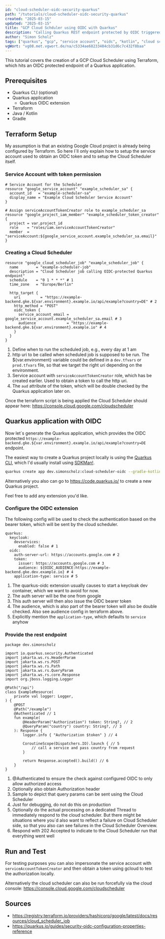 ```yaml
---
id: "cloud-scheduler-oidc-security-quarkus"
path: "/tutorials/cloud-scheduler-oidc-security-quarkus"
created: "2025-03-15"
updated: "2025-03-15"
title: "GCP Cloud Schduler using OIDC with Quarkus"
description: "Calling Quarkus REST endpoint protected by OIDC triggered by a Cloud Scheduler"
author: "Simon Scholz"
tags: ["quarkus", "gcp", "service account", "oidc", "kotlin", "cloud scheduler", "gradle"]
vgWort: "vg08.met.vgwort.de/na/c5334ae68233484cb31d6c7c432f8baa"
---
```


This tutorial covers the creation of a GCP Cloud Scheduler using Terraform, which hits an OIDC protected endpoint of a Quarkus application.

## Prerequisites

* Quarkus CLI (optional)
* Quarkus application
  * Quarkus OIDC extension
* Terraform
* Java / Kotlin
* Gradle

## Terraform Setup

My assumption is that an existing Google Cloud project is already being configured by Terraform.
So here I´ll only explain how to setup the service account used to obtain an OIDC token and to setup the Cloud Scheduler itself. 

### Service Account with token permission

```hcl[service_accounts.tf]
# Service Account for the Scheduler
resource "google_service_account" "example_scheduler_sa" {
  account_id   = "example-scheduler-sa"
  display_name = "Example Cloud Scheduler Service Account"
}

# Assign serviceAccountTokenCreator role to example_scheduler_sa
resource "google_project_iam_member" "example_scheduler_token_creator" {
  project = var.project_id
  role    = "roles/iam.serviceAccountTokenCreator"
  member  = "serviceAccount:${google_service_account.example_scheduler_sa.email}"
}
```

### Creating a Cloud Scheduler

```hcl[scheduler.tf]
resource "google_cloud_scheduler_job" "example_scheduler_job" {
  name        = "example-scheduler-job"
  description = "Cloud Scheduler job calling OIDC-protected Quarkus endpoint"
  schedule    = "0 1 * * *" # 1
  time_zone   = "Europe/Berlin"

  http_target {
    uri         = "https://example-backend.gke.${var.environment}.example.io/api/example?country=DE" # 2
    http_method = "POST"
    oidc_token {
      service_account_email = google_service_account.example_scheduler_sa.email # 3
      audience              = "https://example-backend.gke.${var.environment}.example.io" # 4
    }
  }
}
```

1. Define when to run the scheduled job, e.g., every day at 1 am
2. http uri to be called when scheduled job is supposed to be run. The ${var.environment} variable could be defined in a `dev.tfvars` or `prod.tfvars` file, so that we target the right uri depending on the environment.
3. Service account with `serviceAccountTokenCreator` role, which has be created earlier. Used to obtain a token to call the http uri.
4. The `aud` attribute of the token, which will be double checked by the Quarkus application later on.

Once the terraform script is being applied the Cloud Scheduler should appear here:
https://console.cloud.google.com/cloudscheduler

## Quarkus application with OIDC

Now let´s generate the Quarkus application, which provides the OIDC protected `https://example-backend.gke.${var.environment}.example.io/api/example?country=DE` endpoint.

The easiest way to create a Quarkus project locally is using the [Quarkus CLI](https://quarkus.io/guides/cli-tooling#project-creation), which I'd usually install using [SDKMan!](https://simonscholz.dev/tutorials/ubuntu-dev-setup#sdkman).

```bash
quarkus create app dev.simonscholz:cloud-scheduler-oidc --gradle-kotlin-dsl --kotlin --extensions=quarkus-config-yaml,quarkus-rest,quarkus-oidc
```

Alternatively you also can go to https://code.quarkus.io/ to create a new Quarkus project.

Feel free to add any extension you'd like.

### Configure the OIDC extension

The following config will be used to check the authentication based on the bearer token, which will be sent by the cloud scheduler.

```yml[application.yml]
quarkus:
  keycloak:
    devservices:
      enabled: false # 1
  oidc:
    auth-server-url: https://accounts.google.com # 2
    token:
      issuer: https://accounts.google.com # 3
      audience: ${OIDC_AUDIENCE:https://example-backend.gke.dev.example.io} # 4
    application-type: service # 5
```

1. The quarkus-oidc extension usually causes to start a keycloak dev container, which we want to avoid for now.
2. The auth server will be the one from google
3. This auth server will then also issue the OIDC bearer token
4. The audience, which is also part of the bearer token will also be double checked. Also see audience config in terraform above.
5. Explicitly mention the `application-type`, which defaults to `service` anyhow

### Provide the rest endpoint

```kotlin[ExampleResource.kt]
package dev.simonscholz

import io.quarkus.security.Authenticated
import jakarta.ws.rs.HeaderParam
import jakarta.ws.rs.POST
import jakarta.ws.rs.Path
import jakarta.ws.rs.QueryParam
import jakarta.ws.rs.core.Response
import org.jboss.logging.Logger

@Path("/api")
class ExampleResource(
    private val logger: Logger,
) {
    @POST
    @Path("/example")
    @Authenticated // 1
    fun example(
        @HeaderParam("Authorization") token: String?, // 2
        @QueryParam("country") country: String?, // 3
    ): Response {
        logger.info { "Authorization $token" } // 4

        CoroutineScope(Dispatchers.IO).launch { // 5
            // call a service and pass country from request
        }

        return Response.accepted().build() // 6
    }
}
```

1. @Authenticated to ensure the check against configured OIDC to only allow authorized access
2. Optionally also obtain Authorization header
3. Sample to depict that query params can be sent using the Cloud Scheduler
4. Just for debugging, do not do this on production
5. Optionally do the actual processing on a dedicated Thread to immediately respond to the cloud scheduler. But there might be situations where you´d also want to reflect a failure on Cloud Scheduler side, so that you also can see failures in the Cloud Scheduler Overview.
6. Respond with 202 Accepted to indicate to the Cloud Scheduler run that everything went well

## Run and Test

For testing purposes you can also impersonate the service account with `serviceAccountTokenCreator` and then obtain a token using gcloud to test the authorization locally.

Alternatively the cloud scheduler can also be run forcefully via the cloud console: 
https://console.cloud.google.com/cloudscheduler

## Sources

- https://registry.terraform.io/providers/hashicorp/google/latest/docs/resources/cloud_scheduler_job
- https://quarkus.io/guides/security-oidc-configuration-properties-reference
